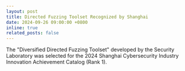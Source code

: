 ```yaml
---
layout: post
title: Directed Fuzzing Toolset Recognized by Shanghai
date: 2024-09-26 09:00:00 +0800
inline: true
related_posts: false
---
```


The "Diversified Directed Fuzzing Toolset" developed by the Security Laboratory was selected for the 2024 Shanghai Cybersecurity Industry Innovation Achievement Catalog (Rank 1).
